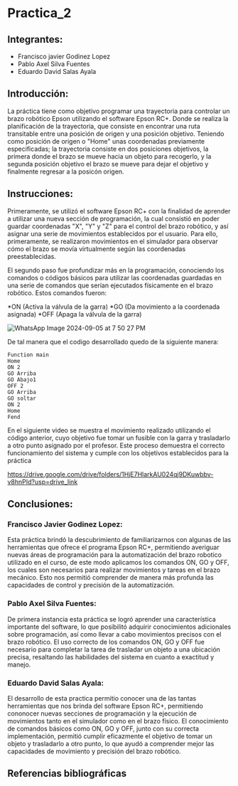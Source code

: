 # Practica_2
## Integrantes:  
- Francisco javier Godinez Lopez
- Pablo Axel Silva Fuentes
- Eduardo David Salas Ayala
## Introducción:  
La práctica tiene como objetivo programar una trayectoria para controlar un brazo robótico Epson utilizando el software Epson RC+. Donde se realiza la planificación de la trayectoria, que consiste en encontrar una ruta transitable entre una posición de origen y una posición objetivo. Teniendo como posición de origen o "Home" unas coordenadas previamente especificadas; la trayectoria consiste en dos posiciones objetivos, la primera donde el brazo se mueve hacia un objeto para recogerlo, y la segunda posición objetivo el brazo se mueve para dejar el objetivo y finalmente regresar a la posicón origen.
## Instrucciones:  

Primeramente, se utilizó el software Epson RC+ con la finalidad de aprender a utilizar una nueva sección de programación, la cual consistió en poder guardar coordenadas "X", "Y" y "Z" para el control del brazo robótico, y así asignar una serie de movimientos establecidos por el usuario. Para ello, primeramente, se realizaron movimientos en el simulador para observar cómo el brazo se movía virtualmente según las coordenadas preestablecidas.

El segundo paso fue profundizar más en la programación, conociendo los comandos o códigos básicos para utilizar las coordenadas guardadas en una serie de comandos que serían ejecutados físicamente en el brazo robótico. Estos comandos fueron:

*ON (Activa la válvula de la garra)
*GO (Da movimiento a la coordenada asignada)
*OFF (Apaga la válvula de la garra)


![WhatsApp Image 2024-09-05 at 7 50 27 PM](https://github.com/user-attachments/assets/119bf538-65c7-435b-9ef4-b1bfec92188c)

De tal manera que el codigo desarrollado quedo de la siguiente manera:
```
Function main
Home
ON 2
GO Arriba
GO Abajo1
OFF 2
GO Arriba
GO soltar
ON 2
Home
Fend
```

En el siguiente video se muestra el movimiento realizado utilizando el código anterior, cuyo objetivo fue tomar un fusible con la garra y trasladarlo a otro punto asignado por el profesor. Este proceso demuestra el correcto funcionamiento del sistema y cumple con los objetivos establecidos para la práctica

https://drive.google.com/drive/folders/1HjE7HlarkAU024qj9DKuwbbv-v8hnPId?usp=drive_link

## Conclusiones:  
### Francisco Javier Godinez Lopez:
Esta práctica brindó la descubrimiento de familiarizarnos con algunas de las herramientas que ofrece el programa Epson RC+, permitiendo averiguar nuevas áreas de programación para la automatización del brazo robotico utilizado en el curso, de este modo aplicamos los comandos ON, GO y OFF, los cuales son necesarios para realizar movimientos y tareas en el brazo mecánico. Esto nos permitió comprender de manera más profunda las capacidades de control y precisión de la automatización.


### Pablo Axel Silva Fuentes: 
 De primera instancia esta práctica se logró aprender una característica importante del software, lo que posibilitó adquirir conocimientos adicionales sobre programación, así como llevar a cabo movimientos precisos con el brazo robótico. El uso correcto de los comandos ON, GO y OFF fue necesario para completar la tarea de trasladar un objeto a una ubicación precisa, resaltando las habilidades del sistema en cuanto a exactitud y manejo.

### Eduardo David Salas Ayala: 
El desarrollo de esta practica permitio conocer una de las tantas herramientas que nos brinda del software Epson RC+, permitiendo cononocer nuevas secciones de programación y la ejecución de movimientos tanto en el simulador como en el brazo físico. El conocimiento de comandos básicos como ON, GO y OFF, junto con su correcta implementación, permitió cumplir eficazmente el objetivo de tomar un objeto y trasladarlo a otro punto, lo que ayudó a comprender mejor las capacidades de movimiento y precisión del brazo robótico.

## Referencias bibliográficas
